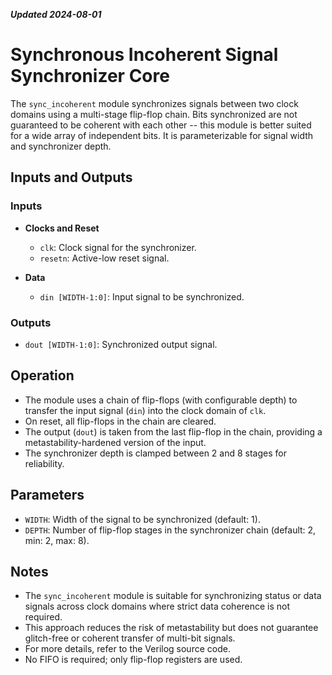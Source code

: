 ***Updated 2024-08-01***
# Synchronous Incoherent Signal Synchronizer Core

The `sync_incoherent` module synchronizes signals between two clock domains using a multi-stage flip-flop chain. Bits synchronized are not guaranteed to be coherent with each other -- this module is better suited for a wide array of independent bits. It is parameterizable for signal width and synchronizer depth.

## Inputs and Outputs

### Inputs

- **Clocks and Reset**
  - `clk`: Clock signal for the synchronizer.
  - `resetn`: Active-low reset signal.

- **Data**
  - `din [WIDTH-1:0]`: Input signal to be synchronized.

### Outputs

- `dout [WIDTH-1:0]`: Synchronized output signal.

## Operation

- The module uses a chain of flip-flops (with configurable depth) to transfer the input signal (`din`) into the clock domain of `clk`.
- On reset, all flip-flops in the chain are cleared.
- The output (`dout`) is taken from the last flip-flop in the chain, providing a metastability-hardened version of the input.
- The synchronizer depth is clamped between 2 and 8 stages for reliability.

## Parameters

- `WIDTH`: Width of the signal to be synchronized (default: 1).
- `DEPTH`: Number of flip-flop stages in the synchronizer chain (default: 2, min: 2, max: 8).

## Notes

- The `sync_incoherent` module is suitable for synchronizing status or data signals across clock domains where strict data coherence is not required.
- This approach reduces the risk of metastability but does not guarantee glitch-free or coherent transfer of multi-bit signals.
- For more details, refer to the Verilog source code.
- No FIFO is required; only flip-flop registers are used.
